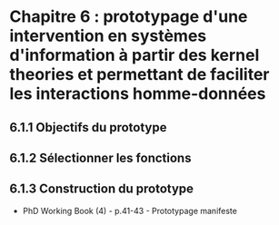 # Chapitre 6 : prototypage d'une intervention en systèmes d'information à partir des kernel theories et permettant de faciliter les interactions homme-données

## 6.1.1 Objectifs du prototype

## 6.1.2 Sélectionner les fonctions

## 6.1.3 Construction du prototype

- PhD Working Book (4) - p.41-43 - Prototypage manifeste 
